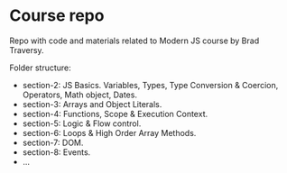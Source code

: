 # Course repo

Repo with code and materials related to Modern JS course by Brad Traversy.

Folder structure:

  - section-2: JS Basics. Variables, Types, Type Conversion & Coercion, Operators, Math object, Dates.
  - section-3: Arrays and Object Literals.
  - section-4: Functions, Scope & Execution Context.
  - section-5: Logic & Flow control. 
  - section-6: Loops & High Order Array Methods.
  - section-7: DOM.
  - section-8: Events.
  - ... 